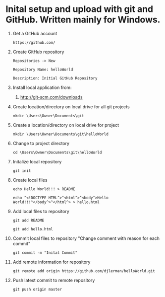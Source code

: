 # Inital setup and upload with git and GitHub. Written mainly for Windows.

1. Get a GitHub account

	```https://github.com/```

2. Create GitHub repository

	```Repositories -> New```
    
    ```Repository Name: helloWorld```
    
    ```Description: Initial GitHub Repository```

3. Install local application from:

	1. http://git-scm.com/downloads

4. Create location/directory on local drive for all git projects

	```mkdir \Users\Owner\Documents\git```

5. Create a location/directory on local drive for project

	```mkdir \Users\Owner\Documents\git\helloWorld```

6. Change to project directory

	```cd \Users\Owner\Documents\git\helloWorld```

7. Initalize local repository

	```git init```

8. Create local files

	```echo Hello World!!! > README```
    
	```echo ^<!DOCTYPE HTML^>^<html^>^<body^>Hello World!!!^</body^>^</html^> > hello.html```

9. Add local files to repository

	```git add README```
    
    ```git add hello.html```

10. Commit local files to repository "Change comment with reason for each commit"

    ```git commit -m "Inital Commit"```
    
11. Add remote information for repository

	```git remote add origin https://github.com/djlerman/helloWorld.git```    
    
12. Push latest commit to remote repository

	```git push origin master```








